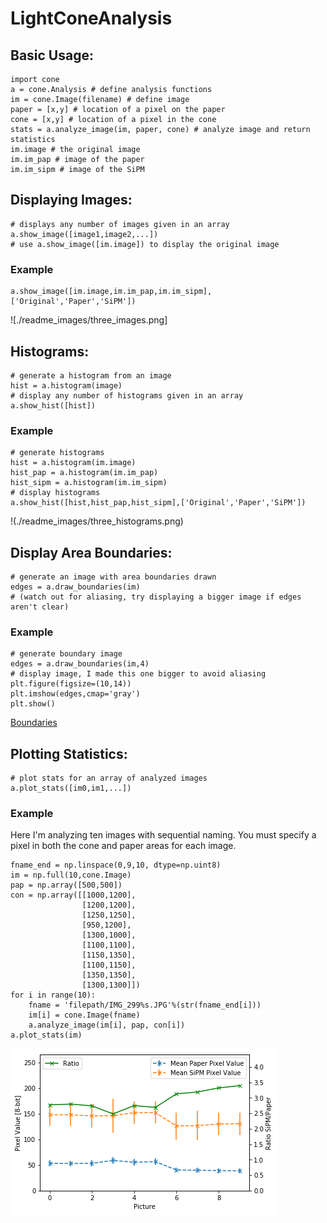 # LightConeAnalysis

## Basic Usage:
```
import cone
a = cone.Analysis # define analysis functions
im = cone.Image(filename) # define image
paper = [x,y] # location of a pixel on the paper
cone = [x,y] # location of a pixel in the cone
stats = a.analyze_image(im, paper, cone) # analyze image and return statistics
im.image # the original image
im.im_pap # image of the paper
im.im_sipm # image of the SiPM
```

## Displaying Images:
```
# displays any number of images given in an array
a.show_image([image1,image2,...])
# use a.show_image([im.image]) to display the original image
```
### Example
```
a.show_image([im.image,im.im_pap,im.im_sipm],['Original','Paper','SiPM'])
```
![./readme_images/three_images.png]

## Histograms:
```
# generate a histogram from an image
hist = a.histogram(image)
# display any number of histograms given in an array
a.show_hist([hist])
```
### Example
```
# generate histograms
hist = a.histogram(im.image)
hist_pap = a.histogram(im.im_pap)
hist_sipm = a.histogram(im.im_sipm)
# display histograms
a.show_hist([hist,hist_pap,hist_sipm],['Original','Paper','SiPM'])
```
!(./readme_images/three_histograms.png)

## Display Area Boundaries:
```
# generate an image with area boundaries drawn
edges = a.draw_boundaries(im)
# (watch out for aliasing, try displaying a bigger image if edges aren't clear)
```
### Example
```
# generate boundary image
edges = a.draw_boundaries(im,4)
# display image, I made this one bigger to avoid aliasing
plt.figure(figsize=(10,14))
plt.imshow(edges,cmap='gray')
plt.show()
```
[Boundaries](./readme_images/edges.png)

## Plotting Statistics:
```
# plot stats for an array of analyzed images
a.plot_stats([im0,im1,...])
```
### Example
Here I'm analyzing ten images with sequential naming. You must specify a pixel in both the cone and paper areas for each image.
```
fname_end = np.linspace(0,9,10, dtype=np.uint8)
im = np.full(10,cone.Image)
pap = np.array([500,500])
con = np.array([[1000,1200],
                [1200,1200],
                [1250,1250],
                [950,1200],
                [1300,1000],
                [1100,1100],
                [1150,1350],
                [1100,1150],
                [1350,1350],
                [1300,1300]])
for i in range(10):
    fname = 'filepath/IMG_299%s.JPG'%(str(fname_end[i]))
    im[i] = cone.Image(fname)
    a.analyze_image(im[i], pap, con[i])
a.plot_stats(im)
```
![Image Statistics](/readme_images/stats.png)
